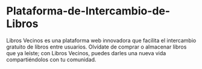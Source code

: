 # Plataforma-de-Intercambio-de-Libros
Libros Vecinos es una plataforma web innovadora que facilita el intercambio gratuito de libros entre usuarios. Olvídate de comprar o almacenar libros que ya leíste; con Libros Vecinos, puedes darles una nueva vida compartiéndolos con tu comunidad.
